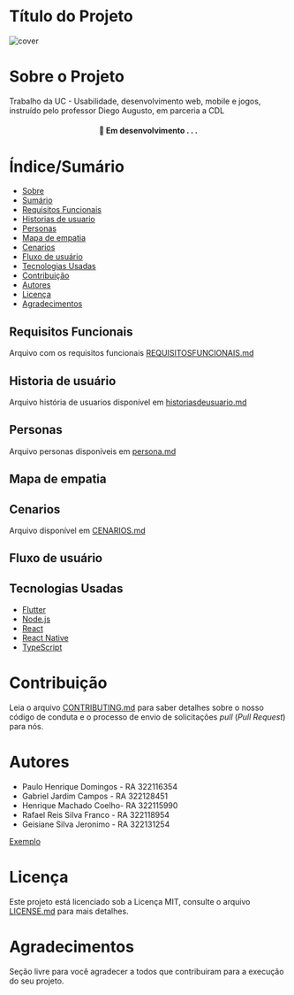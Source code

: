 # Título do Projeto

![cover](https://github.com/pyhpaulo/uc_usabilidade_group/assets/87779561/fdec4e56-cb1e-4ae3-91ef-8bfb57aa3715)


# Sobre o Projeto

Trabalho da UC - Usabilidade, desenvolvimento web, mobile e jogos, instruído pelo professor Diego Augusto, em parceria a CDL

<h4 align="center"> 
	🚧  Em desenvolvimento . . .
</h4>

# Índice/Sumário

* [Sobre](#sobre-o-projeto)
* [Sumário](#índice/sumário)
* [Requisitos Funcionais](#requisitos-funcionais)
* [Historias de usuario](#historia-de-usuario)
* [Personas](#personas)
* [Mapa de empatia](#mapa-de-empatia)
* [Cenarios](#cenarios)
* [Fluxo de usuário](#fluxo-de-usuario)
* [Tecnologias Usadas](#tecnologias-usadas)
* [Contribuição](#contribuição)
* [Autores](#autores)
* [Licença](#licença)
* [Agradecimentos](#agradecimentos)


## Requisitos Funcionais
Arquivo com os requisitos funcionais [REQUISITOSFUNCIONAIS.md](REQUISITOSFUNCIONAIS.md)

## Historia de usuário
Arquivo história de usuarios disponível em [historiasdeusuario.md](historiasdeusuario.md)

## Personas
Arquivo personas disponíveis em [persona.md](persona.md)

## Mapa de empatia

## Cenarios
Arquivo disponível em [CENARIOS.md](CENARIOS.md)

## Fluxo de usuário

## Tecnologias Usadas

- [Flutter](https://flutter.dev/)
- [Node.js](https://nodejs.org/en/)
- [React](https://pt-br.reactjs.org/)
- [React Native](https://reactnative.dev/)
- [TypeScript](https://www.typescriptlang.org/)

# Contribuição

Leia o arquivo [CONTRIBUTING.md](CONTRIBUTING.md) para saber detalhes sobre o nosso código de conduta e o processo de envio de solicitações *pull* (*Pull Request*) para nós.

# Autores
<ul>
	<li>Paulo Henrique Domingos - RA 322116354</li>
	<li>Gabriel Jardim Campos - RA 322128451</li>
	<li>Henrique Machado Coelho- RA 322115990</li>
	<li>Rafael Reis Silva Franco - RA 322118954</li>
	<li>Geisiane Silva Jeronimo - RA 322131254</li>
</ul>


[Exemplo](https://github.com/testing-library/react-testing-library#contributors)

# Licença

Este projeto está licenciado sob a Licença MIT,  consulte o arquivo [LICENSE.md](LICENSE.md) para mais detalhes.

# Agradecimentos

Seção livre para você agradecer a todos que contribuiram para a execução do seu projeto.
